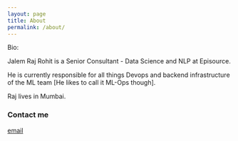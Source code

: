 ```yaml
---
layout: page
title: About
permalink: /about/
---
```


Bio:

Jalem Raj Rohit is a Senior Consultant - Data Science and NLP at Episource. 

He is currently responsible for all things Devops and backend infrastructure of the ML team [He likes to call it ML-Ops though].  

Raj lives in Mumbai. 


### Contact me

[email](mailto:jrajrohit@iitj.ac.in)
